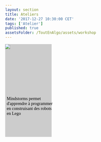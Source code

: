 ```yaml
---
layout: section
title: Ateliers
date: '2017-12-27 10:30:00 CET'
tags: ['Atelier']
published: true
assetsFolder: /ToutEnAlgo/assets/workshop
---
```


<div style="width:150px;height:300;margin-righ:5px;float:left;background-color:#cccccc;">
  <div style="width:150px;height:150px;">
    <a alt="mindstorms" href="mindstorms"><img src="{{page.assetsFolder}}/logo-mindstorms-150x150.png" /></a>
  </div>

  <div style="width:150px;height:150px;padding:5px 5px 5px 5px;">
    <p style="color:black;font-family:Verdana;">
      Mindstorms permet d'apprendre à programmer en construisant des robots en Lego
    </p>
  </div>

</div>

<div style="clear: both;">
</div>
